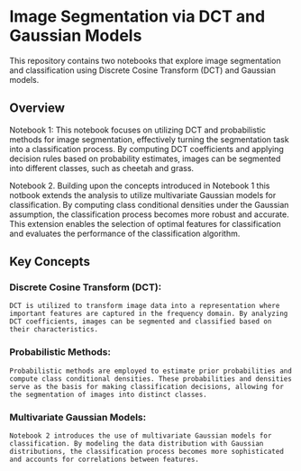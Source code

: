 # Image Segmentation via DCT and Gaussian Models

This repository contains two notebooks that explore image segmentation and classification using Discrete Cosine Transform (DCT) and Gaussian models.

## Overview

Notebook 1: This notebook focuses on utilizing DCT and probabilistic methods for image segmentation, effectively turning the segmentation task into a classification process. By computing DCT coefficients and applying decision rules based on probability estimates, images can be segmented into different classes, such as cheetah and grass.

Notebook 2. Building upon the concepts introduced in Notebook 1 this notbook extends the analysis to utilize multivariate Gaussian models for classification. By computing class conditional densities under the Gaussian assumption, the classification process becomes more robust and accurate. This extension enables the selection of optimal features for classification and evaluates the performance of the classification algorithm.

## Key Concepts

### Discrete Cosine Transform (DCT): 
    
    DCT is utilized to transform image data into a representation where important features are captured in the frequency domain. By analyzing DCT coefficients, images can be segmented and classified based on their characteristics.

### Probabilistic Methods: 
    
    Probabilistic methods are employed to estimate prior probabilities and compute class conditional densities. These probabilities and densities serve as the basis for making classification decisions, allowing for the segmentation of images into distinct classes.

### Multivariate Gaussian Models:
    
    Notebook 2 introduces the use of multivariate Gaussian models for classification. By modeling the data distribution with Gaussian distributions, the classification process becomes more sophisticated and accounts for correlations between features.
